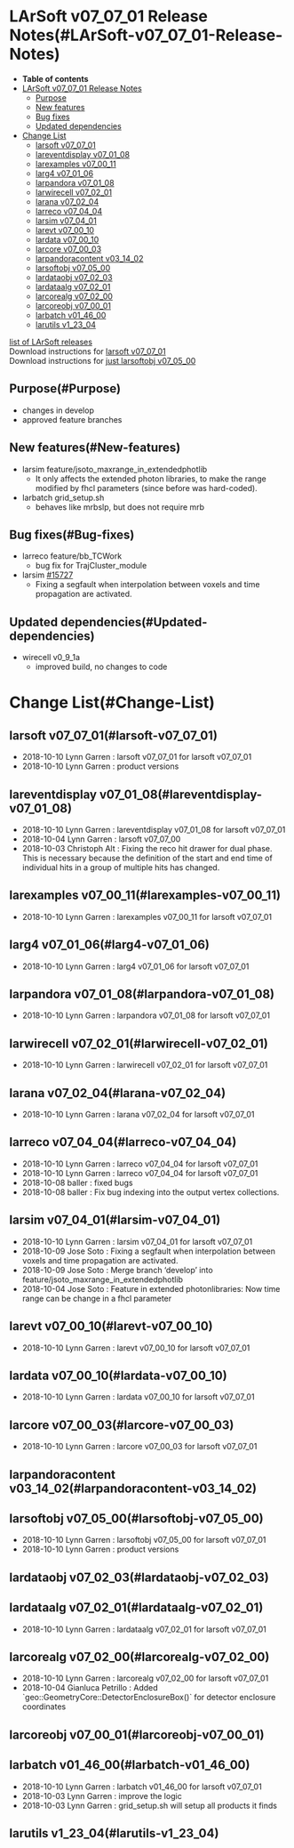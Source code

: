 LArSoft v07\_07\_01 Release Notes(#LArSoft-v07_07_01-Release-Notes)
======================================================================

-   **Table of contents**
-   [LArSoft v07\_07\_01 Release Notes](#LArSoft-v07_07_01-Release-Notes)
    -   [Purpose](#Purpose)
    -   [New features](#New-features)
    -   [Bug fixes](#Bug-fixes)
    -   [Updated dependencies](#Updated-dependencies)
-   [Change List](#Change-List)
    -   [larsoft v07\_07\_01](#larsoft-v07_07_01)
    -   [lareventdisplay v07\_01\_08](#lareventdisplay-v07_01_08)
    -   [larexamples v07\_00\_11](#larexamples-v07_00_11)
    -   [larg4 v07\_01\_06](#larg4-v07_01_06)
    -   [larpandora v07\_01\_08](#larpandora-v07_01_08)
    -   [larwirecell v07\_02\_01](#larwirecell-v07_02_01)
    -   [larana v07\_02\_04](#larana-v07_02_04)
    -   [larreco v07\_04\_04](#larreco-v07_04_04)
    -   [larsim v07\_04\_01](#larsim-v07_04_01)
    -   [larevt v07\_00\_10](#larevt-v07_00_10)
    -   [lardata v07\_00\_10](#lardata-v07_00_10)
    -   [larcore v07\_00\_03](#larcore-v07_00_03)
    -   [larpandoracontent v03\_14\_02](#larpandoracontent-v03_14_02)
    -   [larsoftobj v07\_05\_00](#larsoftobj-v07_05_00)
    -   [lardataobj v07\_02\_03](#lardataobj-v07_02_03)
    -   [lardataalg v07\_02\_01](#lardataalg-v07_02_01)
    -   [larcorealg v07\_02\_00](#larcorealg-v07_02_00)
    -   [larcoreobj v07\_00\_01](#larcoreobj-v07_00_01)
    -   [larbatch v01\_46\_00](#larbatch-v01_46_00)
    -   [larutils v1\_23\_04](#larutils-v1_23_04)

[list of LArSoft releases](LArSoft_release_list)\
Download instructions for [larsoft v07\_07\_01](http://scisoft.fnal.gov/scisoft/bundles/larsoft/v07_07_01/larsoft-v07_07_01.html)\
Download instructions for [just larsoftobj v07\_05\_00](http://scisoft.fnal.gov/scisoft/bundles/larsoftobj/v07_05_00/larsoftobj-v07_05_00.html)

Purpose(#Purpose)
--------------------

-   changes in develop
-   approved feature branches

New features(#New-features)
------------------------------

-   larsim feature/jsoto\_maxrange\_in\_extendedphotlib
    -   It only affects the extended photon libraries, to make the range modified by fhcl parameters (since before was hard-coded).
-   larbatch grid\_setup.sh
    -   behaves like mrbslp, but does not require mrb

Bug fixes(#Bug-fixes)
------------------------

-   larreco feature/bb\_TCWork
    -   bug fix for TrajCluster\_module
-   larsim [\#15727](/redmine/issues/15727 "Task: Update simulation to support arbitrary drift direction (Closed)")
    -   Fixing a segfault when interpolation between voxels and time propagation are activated.

Updated dependencies(#Updated-dependencies)
----------------------------------------------

-   wirecell v0\_9\_1a
    -   improved build, no changes to code

Change List(#Change-List)
============================

larsoft v07\_07\_01(#larsoft-v07_07_01)
------------------------------------------

-   2018-10-10 Lynn Garren : larsoft v07\_07\_01 for larsoft v07\_07\_01
-   2018-10-10 Lynn Garren : product versions

lareventdisplay v07\_01\_08(#lareventdisplay-v07_01_08)
----------------------------------------------------------

-   2018-10-10 Lynn Garren : lareventdisplay v07\_01\_08 for larsoft v07\_07\_01
-   2018-10-04 Lynn Garren : larsoft v07\_07\_00
-   2018-10-03 Christoph Alt : Fixing the reco hit drawer for dual phase. This is necessary because the definition of the start and end time of individual hits in a group of multiple hits has changed.

larexamples v07\_00\_11(#larexamples-v07_00_11)
--------------------------------------------------

-   2018-10-10 Lynn Garren : larexamples v07\_00\_11 for larsoft v07\_07\_01

larg4 v07\_01\_06(#larg4-v07_01_06)
--------------------------------------

-   2018-10-10 Lynn Garren : larg4 v07\_01\_06 for larsoft v07\_07\_01

larpandora v07\_01\_08(#larpandora-v07_01_08)
------------------------------------------------

-   2018-10-10 Lynn Garren : larpandora v07\_01\_08 for larsoft v07\_07\_01

larwirecell v07\_02\_01(#larwirecell-v07_02_01)
--------------------------------------------------

-   2018-10-10 Lynn Garren : larwirecell v07\_02\_01 for larsoft v07\_07\_01

larana v07\_02\_04(#larana-v07_02_04)
----------------------------------------

-   2018-10-10 Lynn Garren : larana v07\_02\_04 for larsoft v07\_07\_01

larreco v07\_04\_04(#larreco-v07_04_04)
------------------------------------------

-   2018-10-10 Lynn Garren : larreco v07\_04\_04 for larsoft v07\_07\_01
-   2018-10-10 Lynn Garren : larreco v07\_04\_04 for larsoft v07\_07\_01
-   2018-10-08 baller : fixed bugs
-   2018-10-08 baller : Fix bug indexing into the output vertex collections.

larsim v07\_04\_01(#larsim-v07_04_01)
----------------------------------------

-   2018-10-10 Lynn Garren : larsim v07\_04\_01 for larsoft v07\_07\_01
-   2018-10-09 Jose Soto : Fixing a segfault when interpolation between voxels and time propagation are activated.
-   2018-10-09 Jose Soto : Merge branch ‘develop’ into feature/jsoto\_maxrange\_in\_extendedphotlib
-   2018-10-04 Jose Soto : Feature in extended photonlibraries: Now time range can be change in a fhcl parameter

larevt v07\_00\_10(#larevt-v07_00_10)
----------------------------------------

-   2018-10-10 Lynn Garren : larevt v07\_00\_10 for larsoft v07\_07\_01

lardata v07\_00\_10(#lardata-v07_00_10)
------------------------------------------

-   2018-10-10 Lynn Garren : lardata v07\_00\_10 for larsoft v07\_07\_01

larcore v07\_00\_03(#larcore-v07_00_03)
------------------------------------------

-   2018-10-10 Lynn Garren : larcore v07\_00\_03 for larsoft v07\_07\_01

larpandoracontent v03\_14\_02(#larpandoracontent-v03_14_02)
--------------------------------------------------------------

larsoftobj v07\_05\_00(#larsoftobj-v07_05_00)
------------------------------------------------

-   2018-10-10 Lynn Garren : larsoftobj v07\_05\_00 for larsoft v07\_07\_01
-   2018-10-10 Lynn Garren : product versions

lardataobj v07\_02\_03(#lardataobj-v07_02_03)
------------------------------------------------

lardataalg v07\_02\_01(#lardataalg-v07_02_01)
------------------------------------------------

-   2018-10-10 Lynn Garren : lardataalg v07\_02\_01 for larsoft v07\_07\_01

larcorealg v07\_02\_00(#larcorealg-v07_02_00)
------------------------------------------------

-   2018-10-10 Lynn Garren : larcorealg v07\_02\_00 for larsoft v07\_07\_01
-   2018-10-04 Gianluca Petrillo : Added \`geo::GeometryCore::DetectorEnclosureBox()\` for detector enclosure coordinates

larcoreobj v07\_00\_01(#larcoreobj-v07_00_01)
------------------------------------------------

larbatch v01\_46\_00(#larbatch-v01_46_00)
--------------------------------------------

-   2018-10-10 Lynn Garren : larbatch v01\_46\_00 for larsoft v07\_07\_01
-   2018-10-03 Lynn Garren : improve the logic
-   2018-10-03 Lynn Garren : grid\_setup.sh will setup all products it finds

larutils v1\_23\_04(#larutils-v1_23_04)
------------------------------------------
